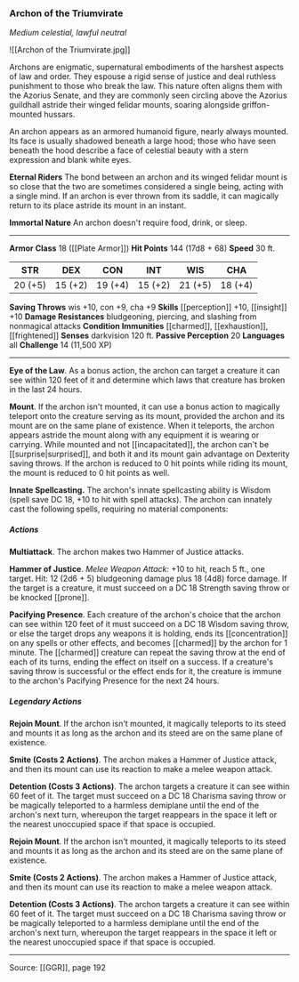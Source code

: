 ### Archon of the Triumvirate
_Medium celestial, lawful neutral_

![[Archon of the Triumvirate.jpg]]

Archons are enigmatic, supernatural embodiments of the harshest aspects of law and order. They espouse a rigid sense of justice and deal ruthless punishment to those who break the law. This nature often aligns them with the Azorius Senate, and they are commonly seen circling above the Azorius guildhall astride their winged felidar mounts, soaring alongside griffon-mounted hussars.

An archon appears as an armored humanoid figure, nearly always mounted. Its face is usually shadowed beneath a large hood; those who have seen beneath the hood describe a face of celestial beauty with a stern expression and blank white eyes.

**Eternal Riders** The bond between an archon and its winged felidar mount is so close that the two are sometimes considered a single being, acting with a single mind. If an archon is ever thrown from its saddle, it can magically return to its place astride its mount in an instant.


**Immortal Nature** An archon doesn't require food, drink, or sleep.







---

**Armor Class** 18 ([[Plate Armor]])
**Hit Points** 144 (17d8 + 68)
**Speed** 30 ft.

| STR     | DEX     | CON     | INT     | WIS     | CHA     |
|---------|---------|---------|---------|---------|---------|
| 20 (+5) | 15 (+2) | 19 (+4) | 15 (+2) | 21 (+5) | 18 (+4) |

**Saving Throws** wis +10, con +9, cha +9
**Skills** [[perception]] +10, [[insight]] +10
**Damage Resistances** bludgeoning, piercing, and slashing from nonmagical attacks
**Condition Immunities** [[charmed]], [[exhaustion]], [[frightened]]
**Senses** darkvision 120 ft.
**Passive Perception** 20
**Languages** all
**Challenge** 14 (11,500 XP)

---

**Eye of the Law**. As a bonus action, the archon can target a creature it can see within 120 feet of it and determine which laws that creature has broken in the last 24 hours.

**Mount**. If the archon isn't mounted, it can use a bonus action to magically teleport onto the creature serving as its mount, provided the archon and its mount are on the same plane of existence. When it teleports, the archon appears astride the mount along with any equipment it is wearing or carrying. While mounted and not [[incapacitated]], the archon can't be [[surprise|surprised]], and both it and its mount gain advantage on Dexterity saving throws. If the archon is reduced to 0 hit points while riding its mount, the mount is reduced to 0 hit points as well.

**Innate Spellcasting.** The archon's innate spellcasting ability is Wisdom (spell save DC 18, +10 to hit with spell attacks). The archon can innately cast the following spells, requiring no material components:

##### Actions
**Multiattack**. The archon makes two Hammer of Justice attacks.

**Hammer of Justice**. _Melee Weapon Attack:_ +10 to hit, reach 5 ft., one target. Hit: 12 (2d6 + 5) bludgeoning damage plus 18 (4d8) force damage. If the target is a creature, it must succeed on a DC 18 Strength saving throw or be knocked [[prone]].

**Pacifying Presence**. Each creature of the archon's choice that the archon can see within 120 feet of it must succeed on a DC 18 Wisdom saving throw, or else the target drops any weapons it is holding, ends its [[concentration]] on any spells or other effects, and becomes [[charmed]] by the archon for 1 minute. The [[charmed]] creature can repeat the saving throw at the end of each of its turns, ending the effect on itself on a success. If a creature's saving throw is successful or the effect ends for it, the creature is immune to the archon's Pacifying Presence for the next 24 hours.

##### Legendary Actions
**Rejoin Mount**. If the archon isn't mounted, it magically teleports to its steed and mounts it as long as the archon and its steed are on the same plane of existence.

**Smite (Costs 2 Actions)**. The archon makes a Hammer of Justice attack, and then its mount can use its reaction to make a melee weapon attack.

**Detention (Costs 3 Actions)**. The archon targets a creature it can see within 60 feet of it. The target must succeed on a DC 18 Charisma saving throw or be magically teleported to a harmless demiplane until the end of the archon's next turn, whereupon the target reappears in the space it left or the nearest unoccupied space if that space is occupied.

**Rejoin Mount**. If the archon isn't mounted, it magically teleports to its steed and mounts it as long as the archon and its steed are on the same plane of existence.

**Smite (Costs 2 Actions)**. The archon makes a Hammer of Justice attack, and then its mount can use its reaction to make a melee weapon attack.

**Detention (Costs 3 Actions)**. The archon targets a creature it can see within 60 feet of it. The target must succeed on a DC 18 Charisma saving throw or be magically teleported to a harmless demiplane until the end of the archon's next turn, whereupon the target reappears in the space it left or the nearest unoccupied space if that space is occupied.


---

Source: [[GGR]], page 192